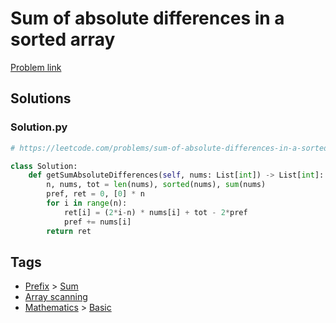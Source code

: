 # Sum of absolute differences in a sorted array

[Problem link](https://leetcode.com/problems/sum-of-absolute-differences-in-a-sorted-array/)

## Solutions


### Solution.py
```py
# https://leetcode.com/problems/sum-of-absolute-differences-in-a-sorted-array/

class Solution:
    def getSumAbsoluteDifferences(self, nums: List[int]) -> List[int]:
        n, nums, tot = len(nums), sorted(nums), sum(nums)
        pref, ret = 0, [0] * n
        for i in range(n):
            ret[i] = (2*i-n) * nums[i] + tot - 2*pref
            pref += nums[i]
        return ret
```
## Tags

* [Prefix](/Collections/prefix.md#prefix) > [Sum](/Collections/prefix.md#sum)
* [Array scanning](/Collections/array-scanning.md#array-scanning)
* [Mathematics](/Collections/mathematics.md#mathematics) > [Basic](/Collections/mathematics.md#basic)
